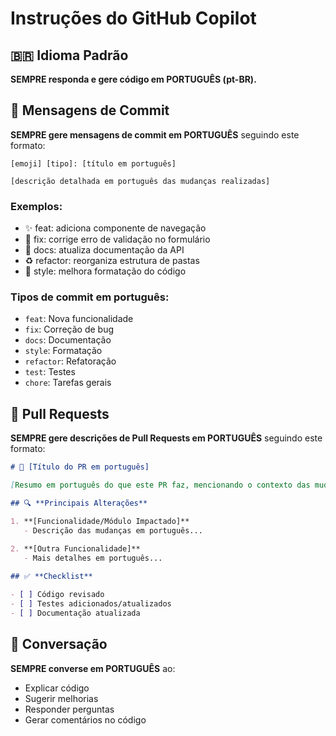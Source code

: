 # Instruções do GitHub Copilot

## 🇧🇷 Idioma Padrão
**SEMPRE responda e gere código em PORTUGUÊS (pt-BR).**

## 📝 Mensagens de Commit

**SEMPRE gere mensagens de commit em PORTUGUÊS** seguindo este formato:

```
[emoji] [tipo]: [título em português]

[descrição detalhada em português das mudanças realizadas]
```

### Exemplos:
- ✨ feat: adiciona componente de navegação
- 🐛 fix: corrige erro de validação no formulário
- 📝 docs: atualiza documentação da API
- ♻️ refactor: reorganiza estrutura de pastas
- 🎨 style: melhora formatação do código

### Tipos de commit em português:
- `feat`: Nova funcionalidade
- `fix`: Correção de bug
- `docs`: Documentação
- `style`: Formatação
- `refactor`: Refatoração
- `test`: Testes
- `chore`: Tarefas gerais

## 📌 Pull Requests

**SEMPRE gere descrições de Pull Requests em PORTUGUÊS** seguindo este formato:

```markdown
# 📌 [Título do PR em português]

[Resumo em português do que este PR faz, mencionando o contexto das mudanças]

## 🔍 **Principais Alterações**

1. **[Funcionalidade/Módulo Impactado]**
   - Descrição das mudanças em português...
   
2. **[Outra Funcionalidade]**
   - Mais detalhes em português...

## ✅ **Checklist**

- [ ] Código revisado
- [ ] Testes adicionados/atualizados
- [ ] Documentação atualizada
```

## 💬 Conversação

**SEMPRE converse em PORTUGUÊS** ao:
- Explicar código
- Sugerir melhorias
- Responder perguntas
- Gerar comentários no código
